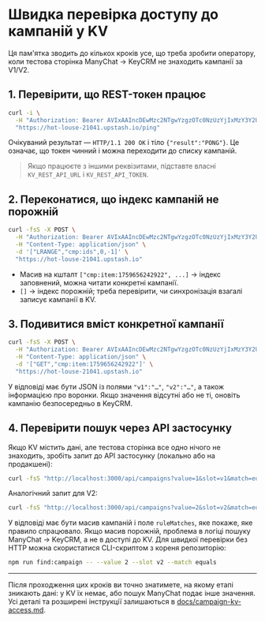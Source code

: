 # Швидка перевірка доступу до кампаній у KV

Ця пам'ятка зводить до кількох кроків усе, що треба зробити оператору, коли тестова сторінка ManyChat → KeyCRM не знаходить кампанії за V1/V2.

## 1. Перевірити, що REST-токен працює

```bash
curl -i \
  -H "Authorization: Bearer AVIxAAIncDEwMzc2NTgwYzgzOTc0NzUzYjIxMzY3Y2U2NzdkNjY1MXAxMjEwNDE" \
  "https://hot-louse-21041.upstash.io/ping"
```

Очікуваний результат — `HTTP/1.1 200 OK` і тіло `{"result":"PONG"}`. Це означає, що токен чинний і можна переходити до списку кампаній.

> Якщо працюєте з іншими реквізитами, підставте власні `KV_REST_API_URL` і `KV_REST_API_TOKEN`.

## 2. Переконатися, що індекс кампаній не порожній

```bash
curl -fsS -X POST \
  -H "Authorization: Bearer AVIxAAIncDEwMzc2NTgwYzgzOTc0NzUzYjIxMzY3Y2U2NzdkNjY1MXAxMjEwNDE" \
  -H "Content-Type: application/json" \
  -d '["LRANGE","cmp:ids",0,-1]' \
  "https://hot-louse-21041.upstash.io"
```

- Масив на кшталт `["cmp:item:1759656242922", ...]` → індекс заповнений, можна читати конкретні кампанії.
- `[]` → індекс порожній; треба перевірити, чи синхронізація взагалі записує кампанії в KV.

## 3. Подивитися вміст конкретної кампанії

```bash
curl -fsS -X POST \
  -H "Authorization: Bearer AVIxAAIncDEwMzc2NTgwYzgzOTc0NzUzYjIxMzY3Y2U2NzdkNjY1MXAxMjEwNDE" \
  -H "Content-Type: application/json" \
  -d '["GET","cmp:item:1759656242922"]' \
  "https://hot-louse-21041.upstash.io"
```

У відповіді має бути JSON із полями `"v1":"…"`, `"v2":"…"`, а також інформацією про воронки. Якщо значення відсутні або не ті, оновіть кампанію безпосередньо в KeyCRM.

## 4. Перевірити пошук через API застосунку

Якщо KV містить дані, але тестова сторінка все одно нічого не знаходить, зробіть запит до API застосунку (локально або на продакшені):

```bash
curl -fsS "http://localhost:3000/api/campaigns?value=1&slot=v1&match=equals"
```

Аналогічний запит для V2:

```bash
curl -fsS "http://localhost:3000/api/campaigns?value=2&slot=v2&match=equals"
```

У відповіді має бути масив кампаній і поле `ruleMatches`, яке покаже, яке правило спрацювало. Якщо масив порожній, проблема в логіці пошуку ManyChat → KeyCRM, а не в доступі до KV. Для швидкої перевірки без HTTP можна скористатися CLI-скриптом з кореня репозиторію:

```bash
npm run find:campaign -- --value 2 --slot v2 --match equals
```

---

Після проходження цих кроків ви точно знатимете, на якому етапі зникають дані: у KV їх немає, або пошук ManyChat подає інше значення. Усі деталі та розширені інструкції залишаються в [docs/campaign-kv-access.md](./campaign-kv-access.md).
